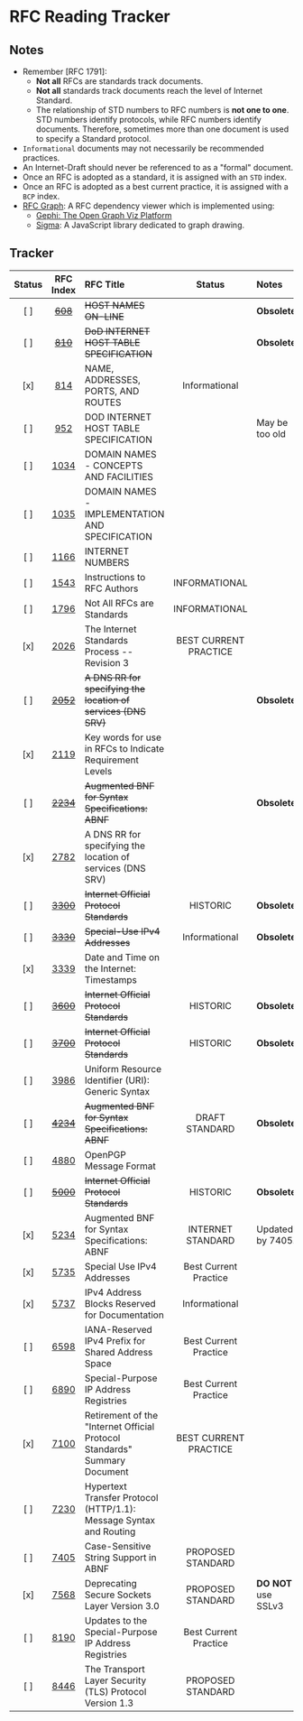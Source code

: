 # RFC Reading Tracker

## Notes

- Remember [RFC 1791]:
  - **Not all** RFCs are standards track documents.
  - **Not all** standards track documents reach the level of Internet Standard.
  - The relationship of STD numbers to RFC numbers is **not one to one**. STD numbers identify protocols, while RFC numbers identify documents. Therefore, sometimes more than one document is used to specify a Standard protocol.
- `Informational` documents may not necessarily be recommended practices.
- An Internet-Draft should never be referenced to as a "formal" document.
- Once an RFC is adopted as a standard, it is assigned with an `STD` index.
- Once an RFC is adopted as a best current practice, it is assigned with a `BCP` index.
- [RFC Graph](http://altsoph.com/pp/rfc/): A RFC dependency viewer which is implemented using:
  - [Gephi: The Open Graph Viz Platform](https://gephi.org/)
  - [Sigma](http://sigmajs.org/): A JavaScript library dedicated to graph drawing.

## Tracker

| Status | RFC Index | RFC Title | Status | Notes |
|:------:|:---------:|:----------|:------:|:------|
| [ ] | ~~[608](https://tools.ietf.org/html/rfc608)~~ | ~~HOST NAMES ON-LINE~~ || **Obsolete** |
| [ ] | ~~[810](https://tools.ietf.org/html/rfc810)~~ | ~~DoD INTERNET HOST TABLE SPECIFICATION~~ || **Obsolete** |
| [x] | [814](https://tools.ietf.org/html/rfc814) | NAME, ADDRESSES, PORTS, AND ROUTES | Informational ||
| [ ] | [952](https://tools.ietf.org/html/rfc952) | DOD INTERNET HOST TABLE SPECIFICATION || May be too old |
| [ ] | [1034](https://tools.ietf.org/html/rfc1034) | DOMAIN NAMES - CONCEPTS AND FACILITIES |||
| [ ] | [1035](https://tools.ietf.org/html/rfc1035) | DOMAIN NAMES - IMPLEMENTATION AND SPECIFICATION |||
| [ ] | [1166](https://tools.ietf.org/html/rfc1166) | INTERNET NUMBERS |||
| [ ] | [1543](https://tools.ietf.org/html/rfc1543) | Instructions to RFC Authors | INFORMATIONAL || 
| [ ] | [1796](https://tools.ietf.org/html/rfc1796) | Not All RFCs are Standards | INFORMATIONAL ||
| [x] | [2026](https://tools.ietf.org/html/rfc2026) | The Internet Standards Process -- Revision 3 | BEST CURRENT PRACTICE ||
| [ ] | ~~[2052](https://tools.ietf.org/html/rfc2052)~~ | ~~A DNS RR for specifying the location of services (DNS SRV)~~ || **Obsolete** |
| [x] | [2119](https://tools.ietf.org/html/rfc2119) | Key words for use in RFCs to Indicate Requirement Levels |||
| [ ] | ~~[2234](https://tools.ietf.org/html/rfc2234)~~ | ~~Augmented BNF for Syntax Specifications: ABNF~~ || **Obsolete** |
| [x] | [2782](https://tools.ietf.org/html/rfc2782) | A DNS RR for specifying the location of services (DNS SRV) |||
| [ ] | ~~[3300](https://tools.ietf.org/html/rfc3300)~~ | ~~Internet Official Protocol Standards~~ | HISTORIC | **Obsolete** |
| [ ] | ~~[3330](https://datatracker.ietf.org/doc/html/rfc3330)~~ | ~~Special-Use IPv4 Addresses~~ | Informational | **Obsolete** |
| [x] | [3339](https://tools.ietf.org/html/rfc3339) | Date and Time on the Internet: Timestamps |||
| [ ] | ~~[3600](https://tools.ietf.org/html/rfc3600)~~ | ~~Internet Official Protocol Standards~~ | HISTORIC | **Obsolete** |
| [ ] | ~~[3700](https://tools.ietf.org/html/rfc3700)~~ | ~~Internet Official Protocol Standards~~ | HISTORIC | **Obsolete** |
| [ ] | [3986](https://tools.ietf.org/html/rfc3986) | Uniform Resource Identifier (URI): Generic Syntax |||
| [ ] | ~~[4234](https://tools.ietf.org/html/rfc4234)~~ | ~~Augmented BNF for Syntax Specifications: ABNF~~ | DRAFT STANDARD | **Obsolete** |
| [ ] | [4880](https://tools.ietf.org/html/rfc4880) | OpenPGP Message Format |||
| [ ] | ~~[5000](https://tools.ietf.org/html/rfc5000)~~ | ~~Internet Official Protocol Standards~~ | HISTORIC | **Obsolete** |
| [x] | [5234](https://tools.ietf.org/html/rfc5234) | Augmented BNF for Syntax Specifications: ABNF | INTERNET STANDARD | Updated by 7405. |
| [x] | [5735](https://tools.ietf.org/html/rfc5735) | Special Use IPv4 Addresses | Best Current Practice ||
| [x] | [5737](https://datatracker.ietf.org/doc/html/rfc5737) | IPv4 Address Blocks Reserved for Documentation | Informational ||
| [ ] | [6598](https://datatracker.ietf.org/doc/html/rfc6598) | IANA-Reserved IPv4 Prefix for Shared Address Space | Best Current Practice ||
| [ ] | [6890](https://datatracker.ietf.org/doc/html/rfc6890) | Special-Purpose IP Address Registries | Best Current Practice ||
| [x] | [7100](https://tools.ietf.org/html/rfc7100) | Retirement of the "Internet Official Protocol Standards" Summary Document| BEST CURRENT PRACTICE ||
| [ ] | [7230](https://tools.ietf.org/html/rfc7230) | Hypertext Transfer Protocol (HTTP/1.1): Message Syntax and Routing |||
| [ ] | [7405](https://tools.ietf.org/html/rfc7405) | Case-Sensitive String Support in ABNF | PROPOSED STANDARD ||
| [x] | [7568](https://tools.ietf.org/html/rfc7568) | Deprecating Secure Sockets Layer Version 3.0 | PROPOSED STANDARD | **DO NOT** use SSLv3 |
| [ ] | [8190](https://datatracker.ietf.org/doc/html/rfc8190) | Updates to the Special-Purpose IP Address Registries | Best Current Practice ||
| [ ] | [8446](https://tools.ietf.org/html/rfc8446) | The Transport Layer Security (TLS) Protocol Version 1.3 | PROPOSED STANDARD ||
